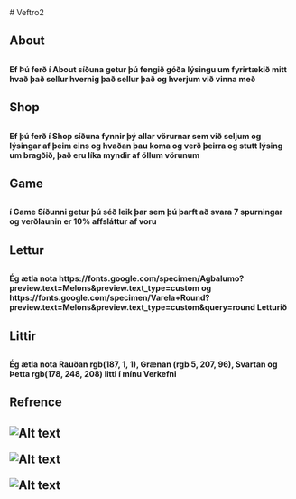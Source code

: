 <link rel="stylesheet" href="style.css">
# Veftro2


<h2>About<h2>
<h4>Ef Þú ferð í About síðuna getur þú fengið góða lýsingu um fyrirtækið mitt hvað það sellur hvernig það sellur það og hverjum við vinna með<h4>
<h2>Shop<h2>
<h4>Ef þú ferð í Shop síðuna fynnir þý allar vörurnar sem við seljum og lýsingar af þeim eins og hvaðan þau koma og verð þeirra og stutt lýsing um bragðið, það eru líka myndir af öllum vörunum<h4>
<h2>Game<h2>
<h4>í Game Síðunni getur þú séð leik þar sem þú þarft að svara 7 spurningar og verðlaunin er 10% affsláttur af voru<h4>
<h2>Lettur<h2>
<h4>Ég ætla nota https://fonts.google.com/specimen/Agbalumo?preview.text=Melons&preview.text_type=custom og https://fonts.google.com/specimen/Varela+Round?preview.text=Melons&preview.text_type=custom&query=round Letturið<h4>
<h2>Littir<h2>
<h4>Ég ætla nota Rauðan rgb(187, 1, 1), Grænan (rgb 5, 207, 96), Svartan og Þetta rgb(178, 248, 208) litti í mínu Verkefni<h4>

<h2>Refrence<h2>

![Alt text](Verkefni1/314d523eeb9d082937a4e05b4fdc2642.jpg)

![Alt text](Verkefni1/bbf04ecfb6ca5234c9d0db21e4918507.jpg)

![Alt text](Verkefni1/e937047557bab1057d474b76dc7769c2.jpg)
